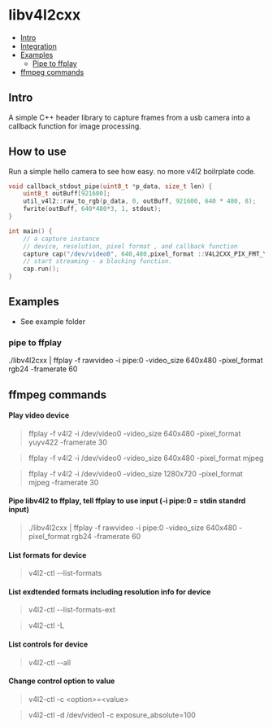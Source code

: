 # libv4l2cxx


- [Intro](#Intro)
- [Integration](#integration)
- [Examples](#examples)
  - [Pipe to ffplay](#pipe-to-ffplay)
- [ffmpeg commands](#ffmpeg-commands)


## Intro
A simple C++ header library to capture frames from a usb camera into a callback function for image processing.


## How to use

Run a simple hello camera to see how easy. no more v4l2 boilrplate code.
```cpp
void callback_stdout_pipe(uint8_t *p_data, size_t len) {
    uint8_t outBuff[921600];
    util_v4l2::raw_to_rgb(p_data, 0, outBuff, 921600, 640 * 480, 8);
    fwrite(outBuff, 640*480*3, 1, stdout);
}

int main() {
    // a capture instance 
    // device, resolution, pixel format , and callback function 
    capture cap("/dev/video0", 640,480,pixel_format ::V4L2CXX_PIX_FMT_YUYV,callback_stdout_pipe);
    // start streaming - a blocking function.
    cap.run();
}
```

## Examples
- See example folder
### pipe to ffplay
./libv4l2cxx | ffplay -f rawvideo -i pipe:0 -video_size 640x480 -pixel_format rgb24 -framerate 60


## ffmpeg commands

#### Play video device
> ffplay -f v4l2 -i /dev/video0 -video_size 640x480  -pixel_format yuyv422 -framerate 30

> ffplay -f v4l2 -i /dev/video0 -video_size 640x480  -pixel_format mjpeg

> ffplay -f v4l2 -i /dev/video0 -video_size 1280x720 -pixel_format mjpeg -framerate 30

#### Pipe libv4l2 to ffplay, tell ffplay to use input (-i pipe:0 = stdin standrd input) 
> ./libv4l2cxx | ffplay -f rawvideo -i pipe:0 -video_size 640x480 -pixel_format rgb24 -framerate 60

#### List formats for device
> v4l2-ctl --list-formats

#### List exdtended formats including resolution info for device
> v4l2-ctl --list-formats-ext

> v4l2-ctl -L

#### List controls for device
> v4l2-ctl --all 

#### Change control option to value
> v4l2-ctl -c \<option>=\<value>

> v4l2-ctl -d /dev/video1 -c exposure_absolute=100

